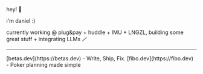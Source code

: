 hey! 👋

i'm daniel :) 

currently working @ plug&pay + huddle + IMU + LNGZL, building some great stuff + integrating LLMs 🪄

<hr>
[betas.dev](https://betas.dev) - Write, Ship, Fix. 
[fibo.dev](https://fibo.dev) - Poker planning made simple

